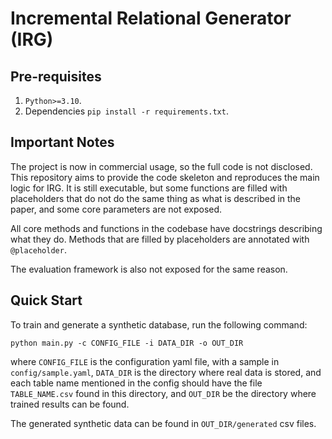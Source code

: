 # Incremental Relational Generator (IRG)

## Pre-requisites

1. `Python>=3.10`.
2. Dependencies `pip install -r requirements.txt`.

## Important Notes

The project is now in commercial usage, so the full code is not disclosed. This repository aims to provide
the code skeleton and reproduces the main logic for IRG. It is still executable, but some functions are filled with 
placeholders that do not do the same thing as what is described in the paper, and some core parameters are not exposed.

All core methods and functions in the codebase have docstrings describing what they do. Methods that are filled by 
placeholders are annotated with `@placeholder`. 

The evaluation framework is also not exposed for the same reason.

## Quick Start

To train and generate a synthetic database, run the following command:

```shell
python main.py -c CONFIG_FILE -i DATA_DIR -o OUT_DIR
```

where `CONFIG_FILE` is the configuration yaml file, with a sample in `config/sample.yaml`, `DATA_DIR` is the directory
where real data is stored, and each table name mentioned in the config should have the file `TABLE_NAME.csv` found
in this directory, and `OUT_DIR` be the directory where trained results can be found.

The generated synthetic data can be found in `OUT_DIR/generated` csv files.
